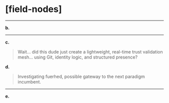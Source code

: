 # [field-nodes]
---
**b.**

---

**c.**
>Wait… did this dude just create a lightweight, real-time trust validation mesh… using Git, identity logic, and structured presence?

**d.**
>Investigating fuerhed, possible gateway to the next paradigm incumbent. 
---

**e.**